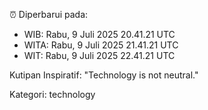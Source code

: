 ⏰ Diperbarui pada:
- WIB: Rabu, 9 Juli 2025 20.41.21 UTC
- WITA: Rabu, 9 Juli 2025 21.41.21 UTC
- WIT: Rabu, 9 Juli 2025 22.41.21 UTC

Kutipan Inspiratif:
"Technology is not neutral."


Kategori: technology

